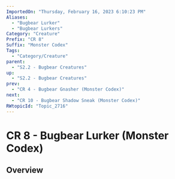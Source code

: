 ```yaml
---
ImportedOn: "Thursday, February 16, 2023 6:10:23 PM"
Aliases:
  - "Bugbear Lurker"
  - "Bugbear Lurkers"
Category: "Creature"
Prefix: "CR 8"
Suffix: "Monster Codex"
Tags:
  - "Category/Creature"
parent:
  - "S2.2 - Bugbear Creatures"
up:
  - "S2.2 - Bugbear Creatures"
prev:
  - "CR 4 - Bugbear Gnasher (Monster Codex)"
next:
  - "CR 10 - Bugbear Shadow Sneak (Monster Codex)"
RWtopicId: "Topic_2716"
---
```

# CR 8 - Bugbear Lurker (Monster Codex)
## Overview
